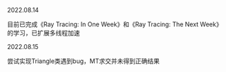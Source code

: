 2022.08.14

目前已完成《Ray Tracing: In One Week》和《Ray Tracing: The Next Week》的学习，已扩展多线程加速

2022.08.15

尝试实现Triangle类遇到bug，MT求交并未得到正确结果

